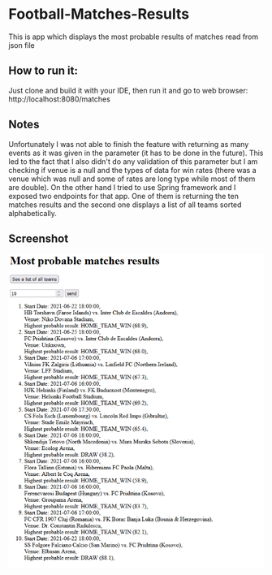 # Football-Matches-Results
This is app which displays the most probable results of matches read from json file

## How to run it:
Just clone and build it with your IDE, then run it and go to web browser: http://localhost:8080/matches

## Notes
Unfortunately I was not able to finish the feature with returning as many events as it was given in the parameter (it has to be done in the future). This led to the fact that I also didn't do any validation of this parameter but I am checking if venue is a null and the types of data for win rates (there was a venue which was null and some of rates are long type while most of them are double). On the other hand I tried to use Spring framework and I exposed two endpoints for that app. One of them is returning the ten matches results and the second one displays a list of all teams sorted alphabetically. 
## Screenshot
![Screenshot](./football/images/Screenshot.bmp)  
